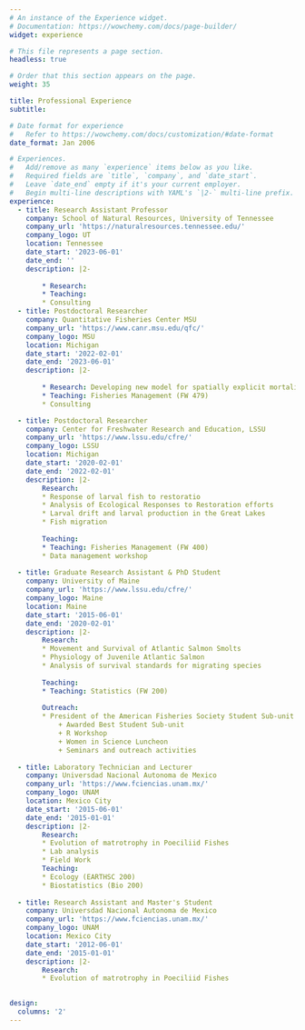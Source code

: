 ```yaml
---
# An instance of the Experience widget.
# Documentation: https://wowchemy.com/docs/page-builder/
widget: experience

# This file represents a page section.
headless: true

# Order that this section appears on the page.
weight: 35

title: Professional Experience
subtitle:

# Date format for experience
#   Refer to https://wowchemy.com/docs/customization/#date-format
date_format: Jan 2006

# Experiences.
#   Add/remove as many `experience` items below as you like.
#   Required fields are `title`, `company`, and `date_start`.
#   Leave `date_end` empty if it's your current employer.
#   Begin multi-line descriptions with YAML's `|2-` multi-line prefix.
experience:
  - title: Research Assistant Professor
    company: School of Natural Resources, University of Tennessee
    company_url: 'https://naturalresources.tennessee.edu/'
    company_logo: UT
    location: Tennessee
    date_start: '2023-06-01'
    date_end: ''
    description: |2-
       
        * Research: 
        * Teaching: 
        * Consulting
  - title: Postdoctoral Researcher
    company: Quantitative Fisheries Center MSU
    company_url: 'https://www.canr.msu.edu/qfc/'
    company_logo: MSU
    location: Michigan
    date_start: '2022-02-01'
    date_end: '2023-06-01'
    description: |2-
       
        * Research: Developing new model for spatially explicit mortality
        * Teaching: Fisheries Management (FW 479)
        * Consulting

  - title: Postdoctoral Researcher
    company: Center for Freshwater Research and Education, LSSU
    company_url: 'https://www.lssu.edu/cfre/'
    company_logo: LSSU
    location: Michigan
    date_start: '2020-02-01'
    date_end: '2022-02-01'
    description: |2-
        Research:
        * Response of larval fish to restoratio
        * Analysis of Ecological Responses to Restoration efforts
        * Larval drift and larval production in the Great Lakes
        * Fish migration
        
        Teaching:
        * Teaching: Fisheries Management (FW 400)
        * Data management workshop
        
  - title: Graduate Research Assistant & PhD Student
    company: University of Maine
    company_url: 'https://www.lssu.edu/cfre/'
    company_logo: Maine
    location: Maine
    date_start: '2015-06-01'
    date_end: '2020-02-01'
    description: |2-
        Research:
        * Movement and Survival of Atlantic Salmon Smolts
        * Physiology of Juvenile Atlantic Salmon
        * Analysis of survival standards for migrating species
        
        Teaching:
        * Teaching: Statistics (FW 200)
        
        Outreach:
        * President of the American Fisheries Society Student Sub-unit (2017-2019)
            + Awarded Best Student Sub-unit
            + R Workshop
            + Women in Science Luncheon
            + Seminars and outreach activities
        
  - title: Laboratory Technician and Lecturer
    company: Universdad Nacional Autonoma de Mexico
    company_url: 'https://www.fciencias.unam.mx/'
    company_logo: UNAM
    location: Mexico City
    date_start: '2015-06-01'
    date_end: '2015-01-01'
    description: |2-
        Research:
        * Evolution of matrotrophy in Poeciliid Fishes
        * Lab analysis
        * Field Work
        Teaching:
        * Ecology (EARTHSC 200)
        * Biostatistics (Bio 200)      
        
  - title: Research Assistant and Master's Student 
    company: Universdad Nacional Autonoma de Mexico
    company_url: 'https://www.fciencias.unam.mx/'
    company_logo: UNAM
    location: Mexico City
    date_start: '2012-06-01'
    date_end: '2015-01-01'
    description: |2-
        Research:
        * Evolution of matrotrophy in Poeciliid Fishes
              

design:
  columns: '2'
---
```


